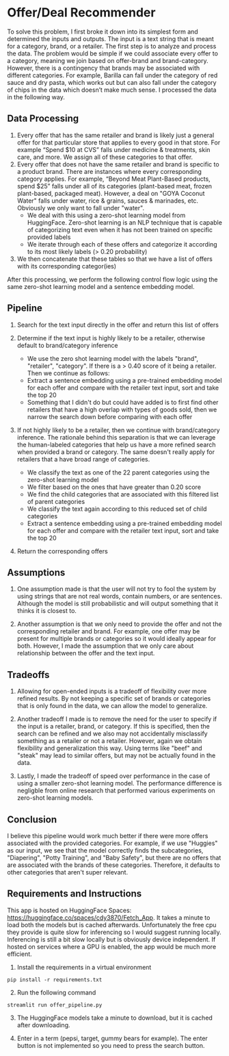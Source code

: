 # Offer/Deal Recommender

To solve this problem, I first broke it down into its simplest form and determined the inputs and outputs. The input is a text string that is meant for a category, brand, or a retailer. The first step is to analyze and process the data. The problem would be simple if we could associate every offer to a category, meaning we join based on offer-brand and brand-category. However, there is a contingency that brands may be associated with different categories. For example, Barilla can fall under the category of red sauce and dry pasta, which works out but can also fall under the category of chips in the data which doesn’t make much sense. I processed the data in the following way.

## Data Processing
1. Every offer that has the same retailer and brand is likely just a general offer for that particular store that applies to every good in that store. For example “Spend $10 at CVS” falls under medicine & treatments, skin care, and more. We assign all of these categories to that offer.
2. Every offer that does not have the same retailer and brand is specific to a product brand. There are instances where every corresponding category applies. For example, “Beyond Meat Plant-Based products, spend $25” falls under all of its categories (plant-based meat, frozen plant-based, packaged meat). However, a deal on "GOYA Coconut Water" falls under water, rice & grains, sauces & marinades, etc. Obviously we only want to fall under "water". 
    * We deal with this using a zero-shot learning model from HuggingFace. Zero-shot learning is an NLP technique that is capable of categorizing text even when it has not been trained on specific provided labels
    * We iterate through each of these offers and categorize it according to its most likely labels (> 0.20 probability)
3. We then concatenate that these tables so that we have a list of offers with its corresponding categor(ies)

After this processing, we perform the following control flow logic using the same zero-shot learning model and a sentence embedding model.

## Pipeline
1. Search for the text input directly in the offer and return this list of offers
2. Determine if the text input is highly likely to be a retailer, otherwise default to brand/category inference
    * We use the zero shot learning model with the labels "brand", "retailer", "category". If there is a > 0.40 score of it being a retailer. Then we continue as follows:
    * Extract a sentence embedding using a pre-trained embedding model for each offer and compare with the retailer text input, sort and take the top 20
    * Something that I didn't do but could have added is to first find other retailers that have a high overlap with types of goods sold, then we narrow the search down before comparing with each offer

3. If not highly likely to be a retailer, then we continue with brand/category inference. The rationale behind this separation is that we can leverage the human-labeled categories that help us have a more refined search when provided a brand or category. The same doesn't really apply for retailers that a have broad range of categories. 
    * We classify the text as one of the 22 parent categories using the zero-shot learning model
    * We filter based on the ones that have greater than 0.20 score
    * We find the child categories that are associated with this filtered list of parent categories
    * We classify the text again according to this reduced set of child categories
    * Extract a sentence embedding using a pre-trained embedding model for each offer and compare with the retailer text input, sort and take the top 20 
4. Return the corresponding offers

## Assumptions
1. One assumption made is that the user will not try to fool the system by using strings that are not real words, contain numbers, or are sentences. Although the model is still probabilistic and will output something that it thinks it is closest to. 

2. Another assumption is that we only need to provide the offer and not the corresponding retailer and brand. For example, one offer may be present for multiple brands or categories so it would ideally appear for both. However, I made the assumption that we only care about relationship between the offer and the text input.  

## Tradeoffs
1. Allowing for open-ended inputs is a tradeoff of flexibility over more refined results. By not keeping a specific set of brands or categories that is only found in the data, we can allow the model to generalize. 

2. Another tradeoff I made is to remove the need for the user to specify if the input is a retailer, brand, or category. If this is specified, then the search can be refined and we also may not accidentally misclassify something as a retailer or not a retailer. However, again we obtain flexibility and generalization this way. Using terms like "beef" and "steak" may lead to similar offers, but may not be actually found in the data. 

3. Lastly, I made the tradeoff of speed over performance in the case of using a smaller zero-shot learning model. The performance difference is negligble from online research that performed various experiments on zero-shot learning models. 


## Conclusion
I believe this pipeline would work much better if there were more offers associated with the provided categories. For example, if we use "Huggies" as our input, we see that the model correctly finds the subcategories, "Diapering", "Potty Training", and "Baby Safety", but there are no offers that are associated with the brands of these categories. Therefore, it defaults to other categories that aren't super relevant.

## Requirements and Instructions
This app is hosted on HuggingFace Spaces: https://huggingface.co/spaces/cdy3870/Fetch_App. It takes a minute to load both the models but is cached afterwards. Unfortunately the free cpu they provide is quite slow for inferencing so I would suggest running locally. Inferencing is still a bit slow locally but is obviously device independent. If hosted on services where a GPU is enabled, the app would be much more efficient.

1. Install the requirements in a virtual environment

```
pip install -r requirements.txt
```


2. Run the following command

```
streamlit run offer_pipeline.py
```

3. The HuggingFace models take a minute to download, but it is cached after downloading. 

4. Enter in a term (pepsi, target, gummy bears for example). The enter button is not implemented so you need to press the search button. 
